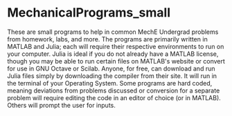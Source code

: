 # MechanicalPrograms_small
These are small programs to help in common MechE Undergrad problems from homework, labs, and more.
The programs are primarily written in MATLAB and Julia; each will require their respective environments
to run on your computer. Julia is ideal if you do not already have a MATLAB license, though you may be able
to run certain files on MATLAB's website or convert for use in GNU Octave or Scilab. Anyone, for free, 
can download and run Julia files simply by downloading the compiler from their site. It will run in the 
terminal of your Operating System. Some programs are hard coded, meaning deviations from problems discussed
or conversion for a separate problem will require editing the code in an editor of choice (or in MATLAB). 
Others will prompt the user for inputs.

